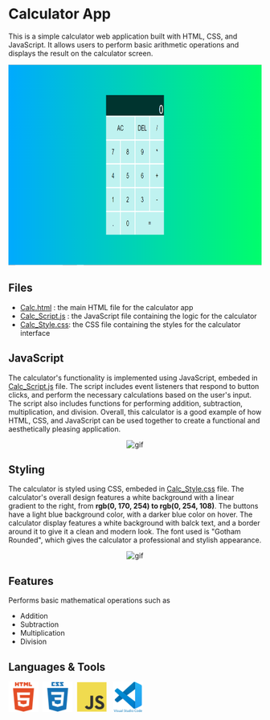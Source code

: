 
# Calculator App

This is a simple calculator web application built with HTML, CSS, and JavaScript. 
It allows users to perform basic arithmetic operations and displays the result on the calculator screen.

<div align="center">
  <img src="https://github.com/PRATHAM-099/My-Calculator/blob/main/Resources/Calc.png" height="400" width="800" alt="Calc" />
</div>

## Files

- <a href="https://github.com/PRATHAM-099/My-Calculator/blob/main/Calc.html">Calc.html</a> : the main HTML file for the calculator app
- <a href="https://github.com/PRATHAM-099/My-Calculator/blob/main/Calc_Script.js">Calc_Script.js</a> : the JavaScript file containing the logic for the calculator
- <a href="https://github.com/PRATHAM-099/My-Calculator/blob/main/Calc_Style.css">Calc_Style.css</a>: the CSS file containing the styles for the calculator interface

## JavaScript

The calculator's functionality is implemented using JavaScript, embeded in <a href="https://github.com/PRATHAM-099/My-Calculator/blob/main/Calc_Script.js">Calc_Script.js</a> file. 
The script includes event listeners that respond to button clicks, and perform the necessary calculations based on the user's input. 
The script also includes functions for performing addition, subtraction, multiplication, and division.
Overall, this calculator is a good example of how HTML, CSS, and JavaScript can be used together to create a functional and aesthetically pleasing application.

<div align="center">
  <img src="https://media.giphy.com/media/C4C9rQiGfLm2OGjjPO/giphy.gif" alt="gif" />
</div>

## Styling

The calculator is styled using CSS, embeded in <a href="https://github.com/PRATHAM-099/My-Calculator/blob/main/Calc_Style.css">Calc_Style.css</a> file. 
The calculator's overall design features a white background with a linear gradient to the right, from **rgb(0, 170, 254) to rgb(0, 254, 108)**. 
The buttons have a light blue background color, with a darker blue color on hover.
The calculator display features a white background with balck text, and a border around it to give it a clean and modern look. The font used is "Gotham Rounded", which gives the calculator a professional and stylish appearance.

<div align="center">
  <img src="https://media.giphy.com/media/2C7d9UoLglGPXy2j42/giphy.gif" alt ="gif" />
</div>

## Features

Performs basic mathematical operations such as
- Addition
- Subtraction
- Multiplication
- Division

## Languages & Tools

<img src="https://github.com/devicons/devicon/blob/master/icons/html5/html5-plain-wordmark.svg" title="html5"  alt="html5" width="60" height="60"/>&nbsp;
<img src="https://github.com/devicons/devicon/blob/master/icons/css3/css3-plain-wordmark.svg" title="css3"  alt="css3" width="60" height="60"/>&nbsp;
<img src="https://github.com/devicons/devicon/blob/master/icons/javascript/javascript-original.svg" title="JavaScript"  alt="javaScript" width="60" height="60"/>&nbsp;&nbsp;
<img src="https://github.com/devicons/devicon/blob/master/icons/vscode/vscode-original-wordmark.svg" title="VSCode"  alt="VSCode" width="60" height="60"/>&nbsp;



